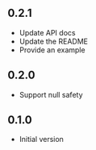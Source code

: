 ## 0.2.1
- Update API docs
- Update the README
- Provide an example

## 0.2.0
- Support null safety

## 0.1.0

- Initial version

